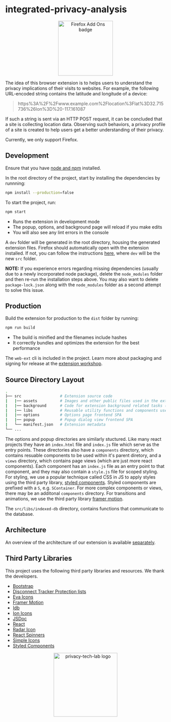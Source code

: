 # integrated-privacy-analysis

<p align="center">
  <a href="https://addons.mozilla.org/en-US/firefox/user/12247904/"><img src="https://github.com/privacy-tech-lab/integrated-privacy-analysis/blob/main/firefox-add-ons-badge.png" width="172px" alt="Firefox Add Ons badge"></a>
<p>

The idea of this browser extension is to helps users to understand the privacy implications of their visits to websites. For example, the following URL-encoded string contains the latitude and longitude of a device:

> https%3A%2F%2Fwww.example.com%2Flocation%3Flat%3D32.715736%26lon%3D%20-117.161087

If such a string is sent via an HTTP POST request, it can be concluded that a site is collecting location data. Observing such behaviors, a privacy profile of a site is created to help users get a better understanding of their privacy.

Currently, we only support Firefox.

## Development

Ensure that you have [node and npm](https://www.npmjs.com/get-npm) installed.

In the root directory of the project, start by installing the dependencies by runnning:

```bash
npm install --production=false
```

To start the project, run:

```bash
npm start
```

- Runs the extension in development mode
- The popup, options, and background page will reload if you make edits
- You will also see any lint errors in the console

A `dev` folder will be generated in the root directory, housing the generated extension files. Firefox should automatically open with the extension installed. If not, you can follow the instructions [here](https://github.com/privacy-tech-lab/integrated-privacy-analysis/issues/12#issuecomment-776985944), where `dev` will be the new `src` folder.

**NOTE:** If you experience errors regarding missing dependencies (usually due to a newly incorporated node package), delete the `node_modules` folder and then re-run the installation steps above. You may also want to delete `package-lock.json` along with the `node_modules` folder as a second attempt to solve this issue.

## Production

Build the extension for production to the `dist` folder by running:

```bash
npm run build
```

- The build is minified and the filenames include hashes
- It correctly bundles and optimizes the extension for the best performance

The `web-ext` cli is included in the project. Learn more about packaging and signing for release at the [extension workshop](https://extensionworkshop.com/documentation/develop/getting-started-with-web-ext/).

## Source Directory Layout

```bash
.
├── src                 # Extension source code
|   |── assets          # Images and other public files used in the extension
|   |── background      # Code for extension background related tasks (Ex. HTTP analysis)
|   |── libs            # Reusable utility functions and components used in frontend
|   |── options         # Options page frontend SPA
|   |── popup           # Popup dialog view frontend SPA
|   └── manifest.json   # Extension metadata
└── ...
```

The options and popup directories are similarly stuctured. Like many react projects they have an `index.html` file and `index.js` file which serve as the entry points. These directories also have a `components` directory, which contains resuable components to be used within it's parent diretory, and a `views` directory, which contains page views (which are just more react components). Each component has an `index.js` file as an entry point to that component, and they may also contain a `style.js` file for scoped styling. For styling, we use a popular technique called CSS in JS to apply styles using the third party library, [styled components](https://styled-components.com). Styled components are prefixed with a `S`, e.g. `SContainer`. For more complex components or views, there may be an additonal `components` directory. For transitions and animations, we use the third party library [framer motion](https://www.framer.com/motion/).

The `src/libs/indexed-db` directory, contains functions that communicate to the database.

## Architecture

An overview of the architecture of our extension is available [separately](https://github.com/privacy-tech-lab/integrated-privacy-analysis/blob/main/architecture_overview.md).

## Third Party Libraries

This project uses the following third party libraries and resources. We thank the developers.

- [Bootstrap](https://getbootstrap.com)
- [Disconnect Tracker Protection lists](https://github.com/disconnectme/disconnect-tracking-protection)
- [Eva Icons](https://akveo.github.io/eva-icons/#/)
- [Framer Motion](https://www.framer.com/motion/)
- [Idb](https://www.npmjs.com/package/idb)
- [Ion Icons](https://ionicons.com)
- [JSDoc](https://www.npmjs.com/package/jsdoc)
- [React](https://reactjs.org)
- [Radar Icon](https://www.svgrepo.com/svg/167040/radar)
- [React Spinners](https://www.npmjs.com/package/react-spinners)
- [Simple Icons](https://github.com/simple-icons/simple-icons)
- [Styled Components](https://styled-components.com)

<p align="center">
  <img src="https://github.com/privacy-tech-lab/integrated-privacy-analysis/blob/main/plt_logo.png" width="200px" height="200px" alt="privacy-tech-lab logo">
<p>
